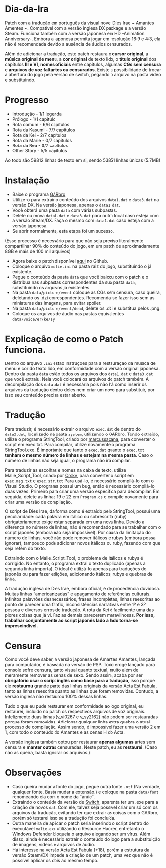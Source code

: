 # Dia-da-Ira

Patch com a tradução em português da visual novel Dies Irae ~ Amantes Amentes ~. 
Compatível com a versão inglesa DX package e a versão Steam. Funciona também com a versão japonesa em HD -Animation Anniversary-. Embora a japonesa permita jogar em resolução 16:9 e 4:3, ela não é recomendada devido a ausência de áudios censurados.

Além de adicionar a tradução, este patch restaura o **cursor original**, a **música original de menu**, a **cor original** de texto lido, o **título original** dos capítulos **III e VI**, **nomes oficiais** entre capítulos, algumas **CGs sem censura** e  **arquivos de voz faltantes ou censurados**.
Existe a possibilidade de trocar a abertura do jogo pela versão de switch, pegando o arquivo na pasta vídeo e substituindo.

# Progresso
- Introdução - 1/1 legenda
- Prólogo - 1/1 capítulo
- Rota comum - 6/6 capítulos
- Rota da Kasumi - 7/7 capítulos
- Rota da Kei - 2/7 capítulos
- Rota da Marie - 0/7 capítulos
- Rota da Rea - 6/7 capítulos
- Other Story - 5/5  capítulos

Ao todo são 59812 linhas de texto em si, sendo 53851 linhas únicas (5.7MB)

# Instalação
- Baixe o programa [GARbro](https://github.com/morkt/GARbro/releases/tag/v1.5.44)
- Utilize-o para extrair o conteúdo dos arquivos ```data1.dat``` e ```data3.dat``` na versão DX. Na versão japonesa, apenas o  ```data1.dat```.
- Você obterá uma pasta ```data``` com várias subpastas.
- Delete ou mova ```data1.dat``` e ```data3.dat``` para outro local caso esteja com a versão Steam/DX. Faça o mesmo com ```data1.dat``` caso esteja com a versão japonesa.
- Se abrir normalmente, esta etapa foi um sucesso.

(Esse processo é necessário para que não seja preciso literalmente compartilhar 90% do conteúdo do jogo, em um patch de aproximadamente 8GB e mais de 100 mil arquivos)

- Agora baixe o patch disponível [aqui](https://github.com/Monaco-a-Knox/Dia-da-Ira/releases) no Github.
- Coloque o arquivo ```malie.ini``` na pasta raiz do jogo, substituindo o já existente.
- Pegue o conteúdo da pasta ```data``` que você baixou com o patch e o distribua nas subpastas correspondentes da sua pasta ```data```, substituindo os arquivos já existentes.
- Na pasta ```data/picture/event``` coloque as CGs sem censura, caso queira, deletando os .dzi correspondentes. Recomenda-se fazer isso sem as miniaturas das imagens, para evitar spoiler.
- Na pasta ```data/picture/event/dead```, delete os .dzi e substitua pelos .png.
- Coloque os arquivos de áudio nas pastas equivalentes ```data/voice/er/ke/sy```

# Explicação de como o Patch funciona.

Dentro do arquivo ```.ini``` estão instruções para a restauração da música de menu e cor do texto lido, em conformidade com a versão original japonesa.
Dentro da pasta ```data``` estão todos os arquivos dos ```data1.dat``` e ```data3.dat``` que você extraiu. Nela você colocará os arquivos do patch também.
A decompilação dos ```data.dat``` é necessária pois não há como inserir os arquivos da tradução dentro deles nem criar um novo para substituir, por isso seu conteúdo precisa estar aberto. 


# Tradução

Para traduzir, é necessário extrair o arquivo ```exec.dat``` de dentro do ```data3.dat```, localizado na pasta ```system```, utilizando o GARbro.
Tendo extraído, utilize o programa StringTool, criado por [marcussacana](https://github.com/marcussacana/SacanaWrapper), para converter o script em exec.txt.
Para compilar, utilize novamente o programa StringTool.exe.
É importante que tanto o ```exec.dat``` quanto o ```exec.txt``` **tenham o mesmo número de linhas e estejam na mesma pasta**.
Caso o número de linhas não seja igual, o programa não irá compilar.

Para traduzir as escolhas e nomes na caixa de texto, utilize Malie_Script_Tool, criado por [Crsky](https://github.com/crskycode/Malie_Script_Tool), para converter o script em ```exec.msg.txt``` e ```exec.str.txt```
Para usá-lo, é necessário compilá-lo com o Visual Studio. O programa possui um bug, então é necessário compilá-lo duas vezes. Primeiro para criar uma versão específica para decompilar. Em seguida, delete as linhas 19 e 22 em ```Program.cs``` e compile novamente para criar uma versão de compilação.

O script de Dies Irae, da forma como é extraído pelo StringTool, possuí uma peculiaridade: cada palavra em itálico ou sobrescrita (ruby) obrigatoriamente exige estar separada em uma nova linha. 
Devido a diferença no número de linhas, não é recomendado para se trabalhar com o script japonês (embora não seja impossível).
Por causa da limitação do número de linhas, você não pode remover itálicos e rubys (embora possa ignorar), tampouco pode adicionar novos itálicos ou ruby, fazendo com que seja refém do texto.

Extraindo com o Malie_Script_Tool, o problema de itálicos e rubys é corrigido. No entanto, o programa extrai o texto duplicado (apenas a segunda linha importa). O ideal é utilizá-lo apenas para traduções do japonês ou para fazer edições, adicionando itálicos, rubys e quebras de linha.

A tradução inglesa de Dies Irae, embora oficial, é de procedência duvidosa. Muitas linhas “americanizadas” e apagamento de referências culturais. Infinitos palavrões desnecessários, frases incompletas, linhas reescritas ao ponto de parecer uma fanfic, inconsistências narrativas entre 1º e 3º pessoa e diversos erros de tradução. A rota da Kei é facilmente uma das piores coisas que já vi. Faz as demais parecerem maravilhosas.  **Por isso, trabalhar conjuntamente ao script japonês lado a lado torna-se imprescindível.**

# Censura

Como você deve saber, a versão japonesa de Amantes Amantes, lançada para computador, é baseada na versão de PSP. Todo eroge lançado para console sofre censura, tanto visual quanto textual, muito além de meramente remover as cenas de sexo.
Sendo assim, acaba por ser **obrigatório usar o script inglês como base para a tradução**, isso porque ele **restaurou** grande parte das linhas originais da versão Acta Est Fabula, tanto as linhas reescrita quanto as linhas que foram removidas.
Contudo, a versão inglesa não restaurou 100% dessas linhas. 

Tudo o que eu pude restaurar em conformidade ao jogo original, eu restaurei, incluído no patch os respectivos arquivos de voz originais. Infelizmente duas linhas (v_vi0267 e v_sy2162) não podem ser restauradas porque foram removidas. Adicionar qualquer linha extra quebra o atual processo de compilação. Assim sendo, é impossível fazer uma versão 2 em 1, com todo o conteúdo do Amantes e as cenas H do Acta.

A versão inglesa também optou por restaurar **apenas algumas** artes sem censura e **manter outras** censuradas. Neste patch, eu as **restaurei**. (Caso não as queira, basta ignorar os arquivos.)

# Observações

- Caso queira mudar a fonte do jogo, pegue outra fonte ```.otf``` (Na verdade, qualquer fonte. Basta mudar a extensão.) e coloque na pasta ```data/font``` renomeando ela com o nome da "antic".
- Extraindo o conteúdo da versão de [Switch](https://github.com/masagrator/DiesIraeScenario), aparenta ter um .exe para a criação de novos ```dat```. Com ele, talvez seja possível criar um só com os arquivos da tradução, evitando ter que extrair as coisas com o GARbro, porém só testarei isso se a tradução foi concluída.
- Outra maneira de aplicar o patch seria inserindo o script dentro do executável ```malie.exe``` utilizando o Resource Hacker, entretanto o Windows Defender bloqueia o arquivo alegando ser um vírus. Além disso, ainda é necessário extrair o conteúdo do jogo para a substituição de imagens, vídeos e arquivos de áudio.
- Há interesse na versão Acta Est Fabula (+18), porém a estrutura da versão Steam/DX impede a criação de um patch, uma vez que não é possível aplicar os dois ao mesmo tempo.